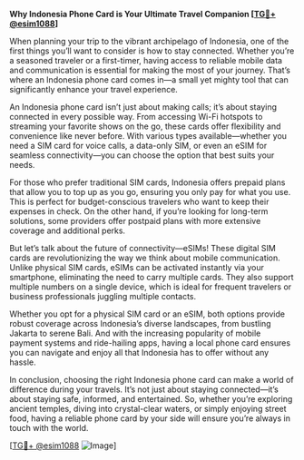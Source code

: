 **Why Indonesia Phone Card is Your Ultimate Travel Companion [[TG💪+ @esim1088](https://t.me/s/esim1088)]**

When planning your trip to the vibrant archipelago of Indonesia, one of the first things you’ll want to consider is how to stay connected. Whether you’re a seasoned traveler or a first-timer, having access to reliable mobile data and communication is essential for making the most of your journey. That’s where an Indonesia phone card comes in—a small yet mighty tool that can significantly enhance your travel experience.

An Indonesia phone card isn’t just about making calls; it’s about staying connected in every possible way. From accessing Wi-Fi hotspots to streaming your favorite shows on the go, these cards offer flexibility and convenience like never before. With various types available—whether you need a SIM card for voice calls, a data-only SIM, or even an eSIM for seamless connectivity—you can choose the option that best suits your needs.

For those who prefer traditional SIM cards, Indonesia offers prepaid plans that allow you to top up as you go, ensuring you only pay for what you use. This is perfect for budget-conscious travelers who want to keep their expenses in check. On the other hand, if you’re looking for long-term solutions, some providers offer postpaid plans with more extensive coverage and additional perks.

But let’s talk about the future of connectivity—eSIMs! These digital SIM cards are revolutionizing the way we think about mobile communication. Unlike physical SIM cards, eSIMs can be activated instantly via your smartphone, eliminating the need to carry multiple cards. They also support multiple numbers on a single device, which is ideal for frequent travelers or business professionals juggling multiple contacts.

Whether you opt for a physical SIM card or an eSIM, both options provide robust coverage across Indonesia’s diverse landscapes, from bustling Jakarta to serene Bali. And with the increasing popularity of mobile payment systems and ride-hailing apps, having a local phone card ensures you can navigate and enjoy all that Indonesia has to offer without any hassle.

In conclusion, choosing the right Indonesia phone card can make a world of difference during your travels. It’s not just about staying connected—it’s about staying safe, informed, and entertained. So, whether you’re exploring ancient temples, diving into crystal-clear waters, or simply enjoying street food, having a reliable phone card by your side will ensure you’re always in touch with the world.

[[TG💪+ @esim1088](https://t.me/s/esim1088) ![Image](https://i.postimg.cc/Y0z9fWf4/image.png)]
